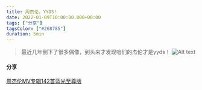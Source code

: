 ```yaml
---
title: 周杰伦，YYDS!
date: 2022-01-09T10:00:00.000+00:00
tags: ["分享"]
tagsColor: ["#268785"]
duration: 5min
---
```


> 最近几年倒下了很多偶像，到头来才发现咱们的杰伦才是yyds！
![Alt text](https://jsd.cdn.zzko.cn/gh/dyxxixi/my-images@main/my-site/jay-chou.webp)

#### 分享
[周杰伦MV专辑142首蓝光至尊版](https://www.aliyundrive.com/s/LZaFr2tqcPF)

